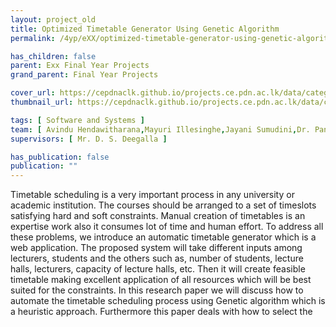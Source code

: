 ```yaml
---
layout: project_old
title: Optimized Timetable Generator Using Genetic Algorithm
permalink: /4yp/eXX/optimized-timetable-generator-using-genetic-algorithm

has_children: false
parent: Exx Final Year Projects
grand_parent: Final Year Projects

cover_url: https://cepdnaclk.github.io/projects.ce.pdn.ac.lk/data/categories/fyp/cover_page.jpg
thumbnail_url: https://cepdnaclk.github.io/projects.ce.pdn.ac.lk/data/categories/fyp/thumbnail.jpg

tags: [	Software and Systems ]
team: [ Avindu Hendawitharana,Mayuri Illesinghe,Jayani Sumudini,Dr. Pantaleon Perera ]
supervisors: [ Mr. D. S. Deegalla ]

has_publication: false
publication: ""
---
```


Timetable scheduling is a very important process in any university or academic institution. The courses should be arranged to a set of timeslots satisfying hard and soft constraints. Manual creation of timetables is an expertise work also it consumes lot of time and human effort. To address all these problems, we introduce an automatic timetable generator which is a web application. The proposed system will take different inputs among lecturers, students and the others such as, number of students, lecture halls, lecturers, capacity of lecture halls, etc. Then it will create feasible timetable making excellent application of all resources which will be best suited for the constraints. In this research paper we will discuss how to automate the timetable scheduling process using Genetic algorithm which is a heuristic approach. Furthermore this paper deals with how to select the
